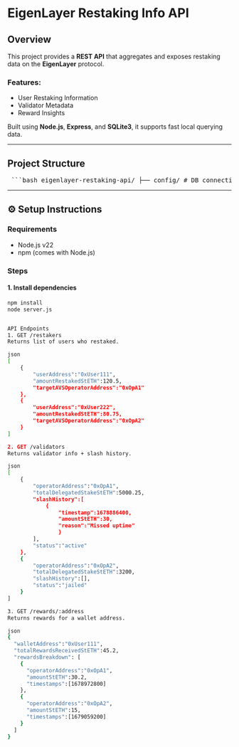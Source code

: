 # EigenLayer Restaking Info API

## Overview

This project provides a **REST API** that aggregates and exposes restaking data on the **EigenLayer** protocol.

### Features:
-  User Restaking Information  
-  Validator Metadata  
-  Reward Insights  

Built using **Node.js**, **Express**, and **SQLite3**, it supports fast local querying data.

---

## Project Structure

<pre> ```bash eigenlayer-restaking-api/ ├── config/ # DB connection and config loader ├── controllers/ # Handles logic for each endpoint ├── routes/ # API routes for Express ├── scripts/ # fetchData script with mock or real data ├── utils/ # Table creation and helpers ├── eigenlayer.db # SQLite database ├── server.js # Main server file └── README.md # This file ``` </pre>

---

## ⚙️ Setup Instructions

### Requirements
- Node.js v22  
- npm (comes with Node.js)

### Steps

#### 1. Install dependencies

```bash
npm install
node server.js


API Endpoints
1. GET /restakers
Returns list of users who restaked.

json
[
    {
        "userAddress":"0xUser111",
        "amountRestakedStETH":120.5,
        "targetAVSOperatorAddress":"0xOpA1"
    },
    {
        "userAddress":"0xUser222",
        "amountRestakedStETH":80.75,
        "targetAVSOperatorAddress":"0xOpA2"
    }
]

2. GET /validators
Returns validator info + slash history.

json
[
    {
        "operatorAddress":"0xOpA1",
        "totalDelegatedStakeStETH":5000.25,
        "slashHistory":[
            {
                "timestamp":1678886400,
                "amountStETH":30,
                "reason":"Missed uptime"
                }
        ],
        "status":"active"
    },
    {
        "operatorAddress":"0xOpA2",
        "totalDelegatedStakeStETH":3200,
        "slashHistory":[],
        "status":"jailed"
    }
]

3. GET /rewards/:address
Returns rewards for a wallet address.

json
{
  "walletAddress":"0xUser111",
  "totalRewardsReceivedStETH":45.2,
  "rewardsBreakdown": [
    {
      "operatorAddress":"0xOpA1",
      "amountStETH":30.2,
      "timestamps":[1678972800]
    },
    {
      "operatorAddress":"0xOpA2",
      "amountStETH":15,
      "timestamps":[1679059200]
    }
  ]
}
